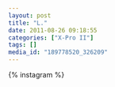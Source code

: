 ```yaml
---
layout: post
title: "L."
date: 2011-08-26 09:18:55
categories: ["X-Pro II"]
tags: []
media_id: "189778520_326209"
---
```


{% instagram %}
